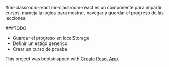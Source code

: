 #mr-classroom-react
mr-classroom-react es un componente para impartir cursos, maneja la logica para mostrar, navegar y guardar el progreso de las lecciones.

###TODO
* Guardar el progreso en localStorage
* Definir un estigo generico
* Crear un curso de prueba 


This project was bootstrapped with [Create React App](https://github.com/facebook/create-react-app).